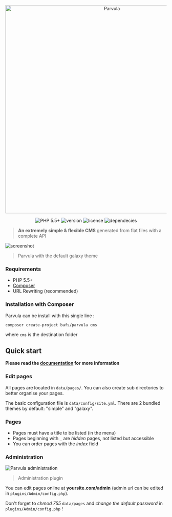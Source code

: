 <p align="center">
  <a href="https://bafs.github.io/parvula" target="_blank"><img width="650" src="http://i.imgur.com/igAQPza.png" alt="Parvula"></a>
</p>

<p align="center">
  <img src="https://img.shields.io/badge/PHP-5.5+-brightgreen.svg?style=flat-square" alt="PHP 5.5+">
  <img src="https://img.shields.io/packagist/v/bafs/parvula.svg?style=flat-square" alt="version">
  <img src="https://img.shields.io/packagist/l/BafS/parvula.svg?style=flat-square" alt="license">
  <img src="https://www.versioneye.com/user/projects/56fcfa82905db1003b29956e/badge.svg?style=flat" alt="dependecies">
</p>

> **An extremely simple & flexible CMS** generated from flat files with a complete API

![screenshot](http://i.imgur.com/gsbzwgl.png)
> Parvula with the default galaxy theme

### Requirements

* PHP 5.5+
* [Composer](http://getcomposer.org/)
* URL Rewriting (recommended)

### Installation with Composer

Parvula can be install with this single line :

```bash
composer create-project bafs/parvula cms
```

where `cms` is the destination folder

## Quick start

**Please read the [documentation](https://bafs.github.io/parvula/) for more information**

### Edit pages

All pages are located in `data/pages/`. You can also create sub directories to better organise your pages.

The basic configuration file is `data/config/site.yml`.
There are 2 bundled themes by default: "simple" and "galaxy".

### Pages

* Pages must have a title to be listed (in the menu)
* Pages beginning with `_` are *hidden* pages, not listed but accessible
* You can order pages with the *index* field

### Administration

![Parvula administration](http://i.imgur.com/WtDfVXu.png)
> Administration plugin

You can edit pages online at **yoursite.com/admin** (admin url can be edited in `plugins/Admin/config.php`).

Don't forget to *chmod 755* `data/pages` and *change the default password* in `plugins/Admin/config.php` !
